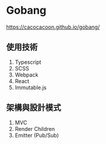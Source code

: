 # Gobang

https://cacocacoon.github.io/gobang/

## 使用技術
1. Typescript
2. SCSS
3. Webpack
4. React
5. Immutable.js

## 架構與設計模式
1. MVC
2. Render Children
3. Emitter (Pub/Sub)
